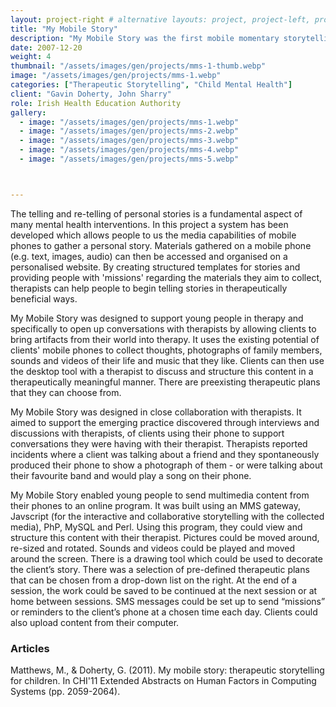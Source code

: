 ```yaml
---
layout: project-right # alternative layouts: project, project-left, project-right, project-top
title: "My Mobile Story"
description: "My Mobile Story was the first mobile momentary storytelling app."
date: 2007-12-20
weight: 4
thumbnail: "/assets/images/gen/projects/mms-1-thumb.webp"
image: "/assets/images/gen/projects/mms-1.webp"
categories: ["Therapeutic Storytelling", "Child Mental Health"]
client: "Gavin Doherty, John Sharry"
role: Irish Health Education Authority
gallery:
  - image: "/assets/images/gen/projects/mms-1.webp"
  - image: "/assets/images/gen/projects/mms-2.webp"
  - image: "/assets/images/gen/projects/mms-3.webp"
  - image: "/assets/images/gen/projects/mms-4.webp"
  - image: "/assets/images/gen/projects/mms-5.webp"



---
```

The telling and re-telling of personal stories is a fundamental aspect of many mental health interventions. In this project a system has been developed which allows people to us the media capabilities of mobile phones to gather a personal story. Materials gathered on a mobile phone (e.g. text, images, audio) can then be accessed and organised on a personalised website. By creating structured templates for stories and providing people with 'missions' regarding the materials they aim to collect, therapists can help people to begin telling stories in therapeutically beneficial ways.

My Mobile Story was designed to support young people in therapy and specifically to open up conversations with therapists by allowing clients to bring artifacts from their world into therapy. It uses the existing potential of clients' mobile phones to collect thoughts, photographs of family members, sounds and videos of their life and music that they like. Clients can then use the desktop tool with a therapist to discuss and structure this content in a therapeutically meaningful manner. There are preexisting therapeutic plans that they can choose from.

My Mobile Story was designed in close collaboration with therapists. It aimed to support the emerging practice discovered through interviews and discussions with therapists, of clients using their phone to support conversations they were having with their therapist. Therapists reported incidents where a client was talking about a friend and they spontaneously produced their phone to show a photograph of them - or were talking about their favourite band and would play a song on their phone.

My Mobile Story enabled young people to send multimedia content from their phones to an online program. It was built using an MMS gateway, Javscript (for the interactive and collaborative storytelling with the collected media), PhP, MySQL and Perl. Using this program, they could view and structure this content with their therapist. Pictures could be moved around, re-sized and rotated. Sounds and videos could be played and moved around the screen. There is a drawing tool which could be used to decorate the client’s story. There was a selection of pre-defined therapeutic plans that can be chosen from a drop-down list on the right. At the end of a session, the work could be saved to be continued at the next session or at home between sessions. SMS messages could be set up to send “missions” or reminders to the client’s phone at a chosen time each day. Clients could also upload content from their computer.


### Articles 
Matthews, M., & Doherty, G. (2011). My mobile story: therapeutic storytelling for children. In CHI'11 Extended Abstracts on Human Factors in Computing Systems (pp. 2059-2064).
